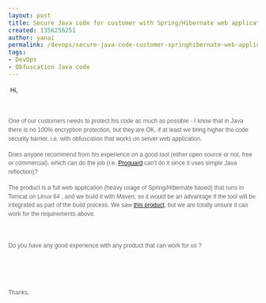 ```yaml
---
layout: post
title: Secure Java code for customer with Spring/Hibernate web application
created: 1356256251
author: yanai
permalink: /devops/secure-java-code-customer-springhibernate-web-application
tags:
- DevOps
- Obfuscation Java code
---
```

<p>&nbsp;<span style="font-size: 9pt; line-height: 0.47cm;">Hi,</span></p>
<p style="margin-bottom: 0cm; border: none; padding: 0cm; line-height: 0.47cm;">&nbsp;</p>
<p style="margin-bottom: 0cm; border: none; padding: 0cm; line-height: 0.47cm;"><font color="#666666"><font face="Tahoma, Verdana, Arial, Helvetica, sans-serif"><font size="2" style="font-size: 9pt">One of our customers needs to protect his code as much as possible - I know that in Java there is no 100% encryption protection, but they are OK, if at least we bring higher the code security barrier, i.e. with obfuscation that works on server web application. </font></font></font></p>
<p style="margin-bottom: 0cm; border: none; padding: 0cm; line-height: 0.47cm;"><font color="#666666"><font face="Tahoma, Verdana, Arial, Helvetica, sans-serif"><font size="2" style="font-size: 9pt">Does anyone recommend from his experience on a good tool (either open source or not, free or commercial), which can do the job  (i.e. <a href="http://proguard.sourceforge.net/">Proguard</a> can't do it since it uses simple Java reflection)?</font></font></font></p>
<p style="margin-bottom: 0cm; border: none; padding: 0cm; line-height: 0.47cm;"><font color="#666666"><font face="Tahoma, Verdana, Arial, Helvetica, sans-serif"><font size="2" style="font-size: 9pt">The product is a full web application (heavy usage of Spring/Hibernate based) that runs in Tomcat on Linux 64 , and we build it with Maven, so it would be an advantage if the tool will be integrated as part of the build process. We saw <a href="http://www.componio.com/products/jinstaller/jinstaller_secure_edition/">this product</a>, but we are totally unsure it can work for the requirements above. </font></font></font></p>
<p style="margin-bottom: 0cm; border: none; padding: 0cm; line-height: 0.47cm;">&nbsp;</p>
<p style="margin-bottom: 0cm; border: none; padding: 0cm; line-height: 0.47cm;"><font color="#666666"><font face="Tahoma, Verdana, Arial, Helvetica, sans-serif"><font size="2" style="font-size: 9pt">Do you have any good experience with any product that can work for us ? </font></font></font></p>
<p style="margin-bottom: 0cm; border: none; padding: 0cm; line-height: 0.47cm;">&nbsp;</p>
<p style="margin-bottom: 0cm; border: none; padding: 0cm; line-height: 0.47cm;">&nbsp;</p>
<p style="margin-bottom: 0cm; border: none; padding: 0cm; line-height: 0.47cm;"><font color="#666666"><font face="Tahoma, Verdana, Arial, Helvetica, sans-serif"><font size="2" style="font-size: 9pt">Thanks,</font></font></font></p>
<p>&nbsp;</p>
